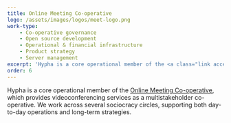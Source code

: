 ```yaml
---
title: Online Meeting Co-operative 
logo: /assets/images/logos/meet-logo.png
work-type: 
    - Co-operative governance 
    - Open source development 
    - Operational & financial infrastructure 
    - Product strategy 
    - Server management
excerpt: 'Hypha is a core operational member of the <a class="link accent" href="https://www.meet.coop/">Online Meeting Co-operative</a>, which provides videoconferencing services as a multistakeholder co-operative.'
order: 6
---
```

Hypha is a core operational member of the <a class="link accent" href="https://www.meet.coop/">Online Meeting Co-operative</a>, which provides videoconferencing services as a multistakeholder co-operative. We work across several sociocracy circles, supporting both day-to-day operations and long-term strategies.
